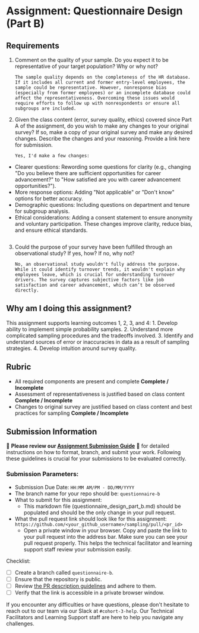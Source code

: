 # Assignment: Questionnaire Design (Part B)

## Requirements
1. Comment on the quality of your sample. Do you expect it to be representative of your target population? Why or why not?

    ```
    The sample quality depends on the completeness of the HR database. If it includes all current and former entry-level employees, the sample could be representative. However, nonresponse bias (especially from former employees) or an incomplete database could affect the representativeness. Overcoming these issues would require efforts to follow up with nonrespondents or ensure all subgroups are included.
    ```

2. Given the class content (error, survey quality, ethics) covered since Part A of the assignment, do you wish to make any changes to your original survey? If so, make a copy of your original survey and make any desired changes. Describe the changes and your reasoning. Provide a link here for submission.

    ```
    Yes, I'd make a few changes:

- Clearer questions: Rewording some questions for clarity (e.g., changing "Do you believe there are sufficient opportunities for career advancement?" to "How satisfied are you with career advancement opportunities?").
- More response options: Adding "Not applicable" or "Don't know" options for better accuracy.
- Demographic questions: Including questions on department and tenure for subgroup analysis.
- Ethical considerations: Adding a consent statement to ensure anonymity and voluntary participation.
These changes improve clarity, reduce bias, and ensure ethical standards.
    ```

3. Could the purpose of your survey have been fulfilled through an observational study? If yes, how? If no, why not?

    ```
    No, an observational study wouldn't fully address the purpose. While it could identify turnover trends, it wouldn't explain why employees leave, which is crucial for understanding turnover drivers. The survey captures subjective factors like job satisfaction and career advancement, which can’t be observed directly.
    ```

## Why am I doing this assignment?

This assignment supports learning outcomes 1, 2, 3, and 4:
	1.	Develop ability to implement simple probability samples.
	2.	Understand more complicated sampling procedures and the tradeoffs involved.
	3.	Identify and understand sources of error or inaccuracies in data as a result of sampling strategies.
	4.	Develop intuition around survey quality.

## Rubric

-	All required components are present and complete **Complete / Incomplete**
-	Assessment of representativeness is justified based on class content **Complete / Incomplete**
-	Changes to original survey are justified based on class content and best practices for sampling **Complete / Incomplete**

## Submission Information

🚨 **Please review our [Assignment Submission Guide](https://github.com/UofT-DSI/onboarding/blob/main/onboarding_documents/submissions.md)** 🚨 for detailed instructions on how to format, branch, and submit your work. Following these guidelines is crucial for your submissions to be evaluated correctly.

### Submission Parameters:
* Submission Due Date: `HH:MM AM/PM - DD/MM/YYYY`
* The branch name for your repo should be: `questionnaire-b`
* What to submit for this assignment:
    * This markdown file (questionnaire_design_part_b.md) should be populated and should be the only change in your pull request.
* What the pull request link should look like for this assignment: `https://github.com/<your_github_username>/sampling/pull/<pr_id>`
    * Open a private window in your browser. Copy and paste the link to your pull request into the address bar. Make sure you can see your pull request properly. This helps the technical facilitator and learning support staff review your submission easily.

Checklist:
- [ ] Create a branch called `questionnaire-b`.
- [ ] Ensure that the repository is public.
- [ ] Review [the PR description guidelines](https://github.com/UofT-DSI/onboarding/blob/main/onboarding_documents/submissions.md#guidelines-for-pull-request-descriptions) and adhere to them.
- [ ] Verify that the link is accessible in a private browser window.

If you encounter any difficulties or have questions, please don't hesitate to reach out to our team via our Slack at `#cohort-3-help`. Our Technical Facilitators and Learning Support staff are here to help you navigate any challenges.
